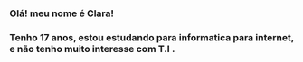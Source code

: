 ### Olá! meu nome é **Clara**!

###  Tenho 17 anos, estou estudando para informatica para internet, e não tenho muito interesse com T.I .
